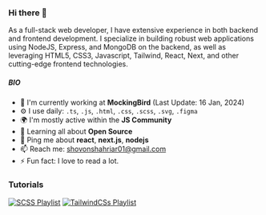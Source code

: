 ### Hi there 👋

As a full-stack web developer, I have extensive experience in both backend and frontend development. I specialize in building robust web applications using NodeJS, Express, and MongoDB on the backend, as well as leveraging HTML5, CSS3, Javascript, Tailwind, React, Next, and other cutting-edge frontend technologies.

##### BIO

- 🏢 I'm currently working at **MockingBird** (Last Update: 16 Jan, 2024)
- ⚙️ I use daily: `.ts`, `.js`, `.html`, `.css`, `.scss`, `.svg`, `.figma`
- 🌍 I'm mostly active within the **JS Community**
- 🌱 Learning all about **Open Source**
- 💬 Ping me about **react**, **next.js**, **nodejs**
- 📫 Reach me: shovonshahriar01@gmail.com
- ⚡️ Fun fact: I love to read a lot.


### Tutorials

[![SCSS Playlist](https://img.shields.io/badge/SCSS-20232A?style=for-the-badge&logo=sass&logoColor=61DAFB)](https://www.youtube.com/playlist?list=PLnOVFGQRwENaErQy5X1LcP8NxyFe-kVqO) [![TailwindCSs Playlist](https://img.shields.io/badge/TailwindCSS-20232A?style=for-the-badge&logo=tailwindcss&logoColor=61DAFB)](https://www.youtube.com/playlist?list=PLnOVFGQRwENahzmXqzTUm56IBggk1yN7C)
